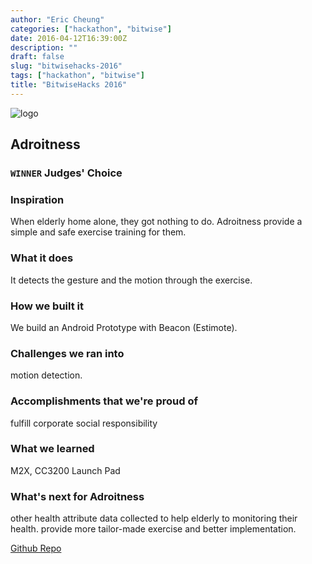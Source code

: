 ```yaml
---
author: "Eric Cheung"
categories: ["hackathon", "bitwise"]
date: 2016-04-12T16:39:00Z
description: ""
draft: false
slug: "bitwisehacks-2016"
tags: ["hackathon", "bitwise"]
title: "BitwiseHacks 2016"
---
```


![logo](/learning-journey/images/2017/08/13403123_1203540116336622_3027913756514543616_o.jpg)

## Adroitness

### `WINNER` Judges' Choice

### Inspiration

When elderly home alone, they got nothing to do. Adroitness provide a simple and safe exercise training for them.

### What it does

It detects the gesture and the motion through the exercise.

### How we built it

We build an Android Prototype with Beacon (Estimote).

### Challenges we ran into

motion detection.

### Accomplishments that we're proud of

fulfill corporate social responsibility

### What we learned

M2X, CC3200 Launch Pad

### What's next for Adroitness

other health attribute data collected to help elderly to monitoring their health.
provide more tailor-made exercise and better implementation.

[Github Repo](https://github.com/Ag47/Adroitness)
